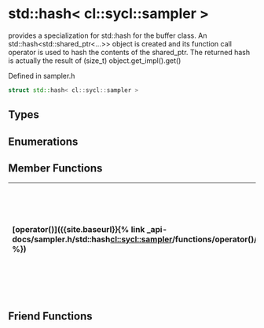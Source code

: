 ---
---
# std::hash< cl::sycl::sampler >

provides a specialization for std::hash for the buffer class. An std::hash<std::shared_ptr<...>> object is created and its function call operator is used to hash the contents of the shared_ptr. The returned hash is actually the result of (size_t) object.get_impl().get() 

Defined in sampler.h

```cpp
struct std::hash< cl::sycl::sampler >
```

## Types

## Enumerations

## Member Functions

| [operator()]({{site.baseurl}}{% link _api-docs/sampler.h/std::hash<cl::sycl::sampler>/functions/operator()/index.md %}) | enables calling an std::hash object as a function with the object to be hashed as a parameter  |
| :--- | :--- |


## Friend Functions

